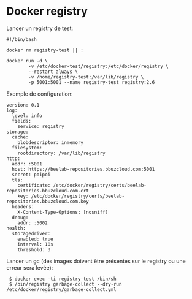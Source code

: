 # Docker registry

Lancer un registry de test:
    
    #!/bin/bash
    
    docker rm registry-test || :
    
    docker run -d \
            -v /etc/docker-test/registry:/etc/docker/registry \
            --restart always \
            -v /home/registry-test:/var/lib/registry \
            -p 5001:5001 --name registry-test registry:2.6

        
Exemple de configuration:        
        
    version: 0.1
    log:
      level: info
      fields:
        service: registry
    storage:
      cache:
        blobdescriptor: inmemory
      filesystem:
        rootdirectory: /var/lib/registry
    http:
      addr: :5001
      host: https://beelab-repositories.bbuzcloud.com:5001
      secret: poipoi
      tls:
        certificate: /etc/docker/registry/certs/beelab-repositories.bbuzcloud.com.crt
        key: /etc/docker/registry/certs/beelab-repositories.bbuzcloud.com.key
      headers:
        X-Content-Type-Options: [nosniff]
      debug:
        addr: :5002
    health:
      storagedriver:
        enabled: true
        interval: 10s
        threshold: 3
       
            
Lancer un gc (des images doivent être présentes sur le registry ou une erreur sera levée):

     $ docker exec -ti registry-test /bin/sh
     $ /bin/registry garbage-collect --dry-run /etc/docker/registry/garbage-collect.yml
           
           
            
            
            
            
            
            
